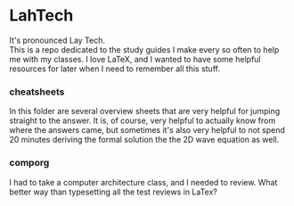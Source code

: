 # LahTech
It's pronounced Lay Tech.  
This is a repo dedicated to the study guides I make every so often to help me with my classes. I love LaTeX, and I wanted to have some helpful resources for later when I need to remember all this stuff.

### cheatsheets
In this folder are several overview sheets that are very helpful for jumping straight to the answer. It is, of course, very helpful to actually know from where the answers came, but sometimes it's also very helpful to not spend 20 minutes deriving the formal solution the the 2D wave equation as well.

### comporg
I had to take a computer architecture class, and I needed to review. What better way than typesetting all the test reviews in LaTex?
